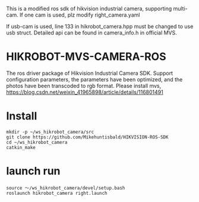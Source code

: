 This is a modified ros sdk of hikvision industrial camera, supporting multi-cam. If one cam is used, plz modify right_camera.yaml

If usb-cam is used, line 133 in hikrobot_camera.hpp must be changed to use usb struct. Detailed api can be found in camera_info.h in official MVS.
# HIKROBOT-MVS-CAMERA-ROS
The ros driver package of Hikvision Industrial Camera SDK. Support configuration parameters, the parameters have been optimized, and the photos have been transcoded to rgb format.
Please install mvs, https://blog.csdn.net/weixin_41965898/article/details/116801491

# Install
```
mkdir -p ~/ws_hikrobot_camera/src
git clone https://github.com/Mikehuntisbald/HIKVISION-ROS-SDK
cd ~/ws_hikrobot_camera
catkin_make
```
# launch run
```
source ～/ws_hikrobot_camera/devel/setup.bash 
roslaunch hikrobot_camera right.launch
```
